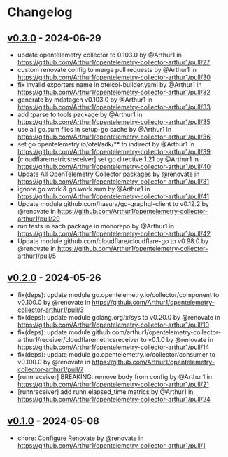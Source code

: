 # Changelog

## [v0.3.0](https://github.com/Arthur1/opentelemetry-collector-arthur1/compare/v0.2.0...v0.3.0) - 2024-06-29
- update opentelemetry collector to 0.103.0 by @Arthur1 in https://github.com/Arthur1/opentelemetry-collector-arthur1/pull/27
- custom renovate config to merge pull requests by @Arthur1 in https://github.com/Arthur1/opentelemetry-collector-arthur1/pull/30
- fix invalid exporters name in otelcol-builder.yaml by @Arthur1 in https://github.com/Arthur1/opentelemetry-collector-arthur1/pull/32
- generate by mdatagen v0.103.0 by @Arthur1 in https://github.com/Arthur1/opentelemetry-collector-arthur1/pull/33
- add tparse to tools package by @Arthur1 in https://github.com/Arthur1/opentelemetry-collector-arthur1/pull/35
- use all go.sum files in setup-go cache by @Arthur1 in https://github.com/Arthur1/opentelemetry-collector-arthur1/pull/36
- set go.opentelemetry.io/otel/sdk/** to indirect by @Arthur1 in https://github.com/Arthur1/opentelemetry-collector-arthur1/pull/39
- [cloudflaremetricsreceiver] set go directive 1.21 by @Arthur1 in https://github.com/Arthur1/opentelemetry-collector-arthur1/pull/40
- Update All OpenTelemetry Collector packages by @renovate in https://github.com/Arthur1/opentelemetry-collector-arthur1/pull/31
- ignore go.work & go.work.sum by @Arthur1 in https://github.com/Arthur1/opentelemetry-collector-arthur1/pull/41
- Update module github.com/hasura/go-graphql-client to v0.12.2 by @renovate in https://github.com/Arthur1/opentelemetry-collector-arthur1/pull/29
- run tests in each package in monorepo by @Arthur1 in https://github.com/Arthur1/opentelemetry-collector-arthur1/pull/42
- Update module github.com/cloudflare/cloudflare-go to v0.98.0 by @renovate in https://github.com/Arthur1/opentelemetry-collector-arthur1/pull/5

## [v0.2.0](https://github.com/Arthur1/opentelemetry-collector-arthur1/compare/v0.1.0...v0.2.0) - 2024-05-26
- fix(deps): update module go.opentelemetry.io/collector/component to v0.100.0 by @renovate in https://github.com/Arthur1/opentelemetry-collector-arthur1/pull/3
- fix(deps): update module golang.org/x/sys to v0.20.0 by @renovate in https://github.com/Arthur1/opentelemetry-collector-arthur1/pull/10
- fix(deps): update module github.com/arthur1/opentelemetry-collector-arthur1/receiver/cloudflaremetricsreceiver to v0.1.0 by @renovate in https://github.com/Arthur1/opentelemetry-collector-arthur1/pull/14
- fix(deps): update module go.opentelemetry.io/collector/consumer to v0.100.0 by @renovate in https://github.com/Arthur1/opentelemetry-collector-arthur1/pull/7
- [runnreceiver] BREAKING: remove body from config by @Arthur1 in https://github.com/Arthur1/opentelemetry-collector-arthur1/pull/21
- [runnreceiver] add runn.elapsed_time metrics by @Arthur1 in https://github.com/Arthur1/opentelemetry-collector-arthur1/pull/24

## [v0.1.0](https://github.com/Arthur1/opentelemetry-collector-arthur1/commits/v0.1.0) - 2024-05-08
- chore: Configure Renovate by @renovate in https://github.com/Arthur1/opentelemetry-collector-arthur1/pull/1
